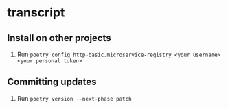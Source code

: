 # transcript
## Install on other projects
1. Run `poetry config http-basic.microservice-registry <your username> <your personal token>`

## Committing updates
1. Run `poetry version --next-phase patch`

